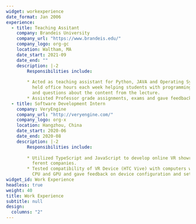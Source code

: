 ```yaml
---
widget: workexperience
date_format: Jan 2006
experience:
  - title: Teaching Assitant
    company: Brandeis University
    company_url: "https://www.brandeis.edu/"
    company_logo: org-gc
    location: Waltham, MA
    date_start: 2021-09
    date_end: ""
    description: |-2
        Responsibilities include:
        
        * Acted as teaching assistant for Python, JAVA and Operating System class,
          held office hours each week helping students with programming assignments
          and questions about the content from the lecture.
        * Assisted Professor grade assignments, exams and gave feedback to students.
  - title: Software Development Intern
    company: VeryEngine
    company_url: "http://veryengine.com/"
    company_logo: org-x
    location: Hangzhou, China
    date_start: 2020-06
    date_end: 2020-08
    description: |-2
        Responsibilities include:
        
        * Utilized TypeScript and JavaScript to develop online VR showroom for dif-
          ferent companies.
        * Tested compatibility of VR Device (HTC Vive) with computers with different
          CPU and GPU and gave feedback on device configuration and setup.
widget_id: Work Experience
headless: true
weight: 40
title: Work Experience
subtitle: null
design:
  columns: "2"
---
```

